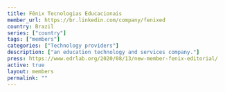 ```yaml
---
title: Fênix Tecnologias Educacionais
member_url: https://br.linkedin.com/company/fenixed
country: Brazil
series: ["country"] 
tags: ["members"]
categories: ["Technology providers"]
description: ["an education technology and services company."]
press: https://www.edrlab.org/2020/08/13/new-member-fenix-editorial/
active: true
layout: members 
permalink: ""
---
```

